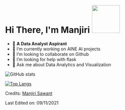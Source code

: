 # Hi There, I'm Manjiri <img src= "https://i.pinimg.com/originals/d1/cc/b0/d1ccb027cb74358f8c5b5eff0d9c087d.gif" width="90px">


- :triangular_flag_on_post:	**A Data Analyst Aspirant** <br/>
- 🌱 I’m currently working on AINE AI projects
- 👯 I’m looking to collaborate on Github
- 🤔 I’m looking for help with flask
- 💬 Ask me about Data Analytics and Visualization


![GitHub stats](https://github-readme-stats.vercel.app/api?username=ManjiriSDS&hide=contribs,prs&count_private=True&show_icons=True&theme=radical)



[![Top Langs](https://github-readme-stats.vercel.app/api/top-langs/?username=ManjiriSDS&layout=compact)](https://github.com/ManjiriSDS/github-readme-stats&layout=compact)







Credits: [Manjiri Sawant](https://github.com/ManjiriSDS)

Last Edited on: 09/11/2021

